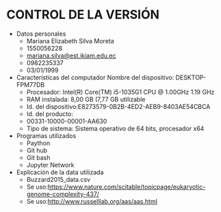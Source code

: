 #  CONTROL DE LA VERSIÓN
* Datos personales
  - Mariana Elizabeth Silva Moreta
  - 1550056228
  - mariana.silva@est.ikiam.edu.ec
  - 0982235337
  - 03/01/1999
* Características del computador Nombre del dispositivo: DESKTOP-FPM77DB 
  - Procesador: Intel(R) Core(TM) i5-1035G1 CPU @ 1.00GHz 1.19 GHz 
  - RAM instalada: 8,00 GB (7,77 GB utilizable 
  - Id. del dispositivo:E8273579-0B2B-4ED2-AEB9-8403AE54CBCA
  - Id. del producto: 
  - 00331-10000-00001-AA630 
  - Tipo de sistema: Sistema operativo de 64 bits, procesador x64
* Programas utilizados
  - Paython
  - Git hub
  - Git bash
  - Jupyter Network
* Explicación de la data utilizada
  - Buzzard2015_data.csv
  - Se uso:https://www.nature.com/scitable/topicpage/eukaryotic-genome-complexity-437/
  - Se uso:http://www.russelllab.org/aas/aas.html
  
